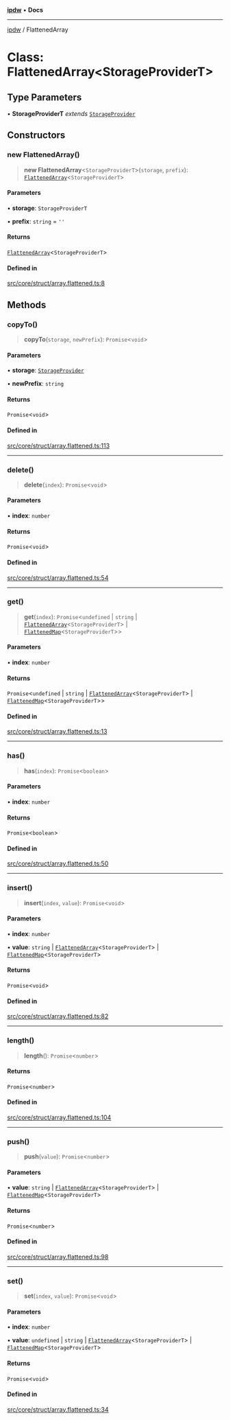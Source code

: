 [**ipdw**](../README.md) • **Docs**

***

[ipdw](../globals.md) / FlattenedArray

# Class: FlattenedArray\<StorageProviderT\>

## Type Parameters

• **StorageProviderT** *extends* [`StorageProvider`](../interfaces/StorageProvider.md)

## Constructors

### new FlattenedArray()

> **new FlattenedArray**\<`StorageProviderT`\>(`storage`, `prefix`): [`FlattenedArray`](FlattenedArray.md)\<`StorageProviderT`\>

#### Parameters

• **storage**: `StorageProviderT`

• **prefix**: `string` = `''`

#### Returns

[`FlattenedArray`](FlattenedArray.md)\<`StorageProviderT`\>

#### Defined in

[src/core/struct/array.flattened.ts:8](https://github.com/ansi-code/ipdw/blob/ddce49f30075d034810cb5fb58d4bd8d0a9b98e6/src/core/struct/array.flattened.ts#L8)

## Methods

### copyTo()

> **copyTo**(`storage`, `newPrefix`): `Promise`\<`void`\>

#### Parameters

• **storage**: [`StorageProvider`](../interfaces/StorageProvider.md)

• **newPrefix**: `string`

#### Returns

`Promise`\<`void`\>

#### Defined in

[src/core/struct/array.flattened.ts:113](https://github.com/ansi-code/ipdw/blob/ddce49f30075d034810cb5fb58d4bd8d0a9b98e6/src/core/struct/array.flattened.ts#L113)

***

### delete()

> **delete**(`index`): `Promise`\<`void`\>

#### Parameters

• **index**: `number`

#### Returns

`Promise`\<`void`\>

#### Defined in

[src/core/struct/array.flattened.ts:54](https://github.com/ansi-code/ipdw/blob/ddce49f30075d034810cb5fb58d4bd8d0a9b98e6/src/core/struct/array.flattened.ts#L54)

***

### get()

> **get**(`index`): `Promise`\<`undefined` \| `string` \| [`FlattenedArray`](FlattenedArray.md)\<`StorageProviderT`\> \| [`FlattenedMap`](FlattenedMap.md)\<`StorageProviderT`\>\>

#### Parameters

• **index**: `number`

#### Returns

`Promise`\<`undefined` \| `string` \| [`FlattenedArray`](FlattenedArray.md)\<`StorageProviderT`\> \| [`FlattenedMap`](FlattenedMap.md)\<`StorageProviderT`\>\>

#### Defined in

[src/core/struct/array.flattened.ts:13](https://github.com/ansi-code/ipdw/blob/ddce49f30075d034810cb5fb58d4bd8d0a9b98e6/src/core/struct/array.flattened.ts#L13)

***

### has()

> **has**(`index`): `Promise`\<`boolean`\>

#### Parameters

• **index**: `number`

#### Returns

`Promise`\<`boolean`\>

#### Defined in

[src/core/struct/array.flattened.ts:50](https://github.com/ansi-code/ipdw/blob/ddce49f30075d034810cb5fb58d4bd8d0a9b98e6/src/core/struct/array.flattened.ts#L50)

***

### insert()

> **insert**(`index`, `value`): `Promise`\<`void`\>

#### Parameters

• **index**: `number`

• **value**: `string` \| [`FlattenedArray`](FlattenedArray.md)\<`StorageProviderT`\> \| [`FlattenedMap`](FlattenedMap.md)\<`StorageProviderT`\>

#### Returns

`Promise`\<`void`\>

#### Defined in

[src/core/struct/array.flattened.ts:82](https://github.com/ansi-code/ipdw/blob/ddce49f30075d034810cb5fb58d4bd8d0a9b98e6/src/core/struct/array.flattened.ts#L82)

***

### length()

> **length**(): `Promise`\<`number`\>

#### Returns

`Promise`\<`number`\>

#### Defined in

[src/core/struct/array.flattened.ts:104](https://github.com/ansi-code/ipdw/blob/ddce49f30075d034810cb5fb58d4bd8d0a9b98e6/src/core/struct/array.flattened.ts#L104)

***

### push()

> **push**(`value`): `Promise`\<`number`\>

#### Parameters

• **value**: `string` \| [`FlattenedArray`](FlattenedArray.md)\<`StorageProviderT`\> \| [`FlattenedMap`](FlattenedMap.md)\<`StorageProviderT`\>

#### Returns

`Promise`\<`number`\>

#### Defined in

[src/core/struct/array.flattened.ts:98](https://github.com/ansi-code/ipdw/blob/ddce49f30075d034810cb5fb58d4bd8d0a9b98e6/src/core/struct/array.flattened.ts#L98)

***

### set()

> **set**(`index`, `value`): `Promise`\<`void`\>

#### Parameters

• **index**: `number`

• **value**: `undefined` \| `string` \| [`FlattenedArray`](FlattenedArray.md)\<`StorageProviderT`\> \| [`FlattenedMap`](FlattenedMap.md)\<`StorageProviderT`\>

#### Returns

`Promise`\<`void`\>

#### Defined in

[src/core/struct/array.flattened.ts:34](https://github.com/ansi-code/ipdw/blob/ddce49f30075d034810cb5fb58d4bd8d0a9b98e6/src/core/struct/array.flattened.ts#L34)
